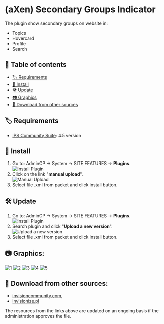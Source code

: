 # (aXen) Secondary Groups Indicator
The plugin show secondary groups on website in:
- Topics
- Hovercard
- Profile
- Search

## 📖 Table of contents
- [🏷️ Requirements](#requirements)
- [🧰 Install](#install)
- [🛠️ Update](#update)
- [📷 Graphics](#graphics)
- [🔌 Download from other sources](#download)

<a name="requirements"></a>
## 🏷️ Requirements
- <a href="https://invisioncommunity.com/">IPS Community Suite</a>: 4.5 version

<a name="install"></a>
## 🧰 Install
<ol>
  <li>
    Go to: AdminCP -> System -> SITE FEATURES -> <b>Plugins</b>.<br />
    <img src="https://axendev.net/github/plugins/admincp_select.png" alt="Install Plugin" />
  </li>
  <li>
    Click on the link "<b>manual upload</b>".<br />
    <img src="https://axendev.net/github/plugins/manual_upload.png" alt="Manual Upload" />
  </li>
  <li>Select file .xml from packet and click install button.</li>
</ol>

<a name="update"></a>
## 🛠️ Update
<ol>
  <li>
    Go to: AdminCP -> System -> SITE FEATURES -> <b>Plugins</b>.<br />
    <img src="https://axendev.net/github/plugins/admincp_select.png" alt="Install Plugin" />
  </li>
  <li>
    Search plugin and click "<b>Upload a new version</b>".<br />
    <img src="https://axendev.net/github/plugins/new_version_upload.png" alt="Upload a new version" />
  </li>
  <li>Select file .xml from packet and click install button.</li>
</ol>

<a name="graphics"></a>
## 📷 Graphics:
<img src="https://github.com/aXenDeveloper/ips-secondary-groups-indicator/blob/master/1.png?raw=true" alt="1" />
<img src="https://github.com/aXenDeveloper/ips-secondary-groups-indicator/blob/master/2.png?raw=true" alt="2" />
<img src="https://github.com/aXenDeveloper/ips-secondary-groups-indicator/blob/master/3.png?raw=true" alt="3" />
<img src="https://github.com/aXenDeveloper/ips-secondary-groups-indicator/blob/master/4.png?raw=true" alt="4" />
<img src="https://github.com/aXenDeveloper/ips-secondary-groups-indicator/blob/master/5.png?raw=true" alt="5" />

<a name="download"></a>
## 🔌 Download from other sources:
- [invisioncommunity.com](https://invisioncommunity.com/files/file/8760-axen-secondary-groups-indicator/),
- [invisionize.pl](https://forum.invisionize.pl/files/file/772-axen-secondary-groups-indicator/)
<p style="font-color: red">The resources from the links above are updated on an ongoing basis if the administration approves the file.</p>
